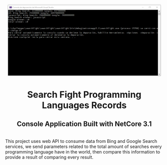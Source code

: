 <p align="center">
    <img src="./img/print.png"
        height="230">
</p>

<p align="center">
    <h1 align="center"> Search Fight Programming Languages Records  </h1>    
</p>

<p align="center">
    <h2 align="center"> Console Application Built with NetCore 3.1</h2>    
</p>



<br/>
This project uses web API to consume data from Bing and Google Search services, we send parameters related to the total amount of searches every programming language have in the world, then compare this information to provide a result of comparing every result.
